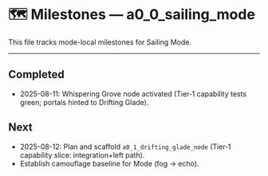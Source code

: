 # 🗺️ Milestones — a0_0_sailing_mode

This file tracks mode-local milestones for Sailing Mode.

---

## Completed

- 2025-08-11: Whispering Grove node activated (Tier‑1 capability tests green; portals hinted to Drifting Glade).

## Next

- 2025-08-12: Plan and scaffold `a0_1_drifting_glade_node` (Tier‑1 capability slice: integration+left path).
- Establish camouflage baseline for Mode (fog → echo).
